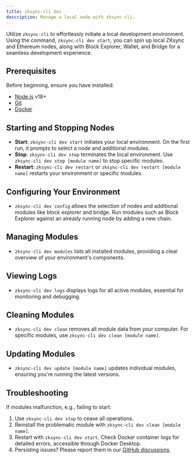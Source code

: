 ```yaml
---
title: zksync-cli dev
description: Manage a local node with zksync-cli.
---
```


Utilize `zksync-cli` to effortlessly initiate a local development environment.
Using the command, `zksync-cli dev start`, you can spin up local ZKsync and Ethereum nodes, along with Block Explorer, Wallet, and Bridge
for a seamless development experience.

## Prerequisites

Before beginning, ensure you have installed:

- [Node.js](https://nodejs.org) v18+
- [Git](https://git-scm.com/downloads)
- [Docker](https://www.docker.com/get-started/)

## Starting and Stopping Nodes

- **Start**: `zksync-cli dev start` initiates your local environment. On the first run, it prompts to select a node and additional modules.
- **Stop**: `zksync-cli dev stop` terminates the local environment. Use `zksync-cli dev stop [module name]` to stop specific modules.
- **Restart**: `zksync-cli dev restart` or `zksync-cli dev restart [module name]` restarts your environment or specific modules.

## Configuring Your Environment

- `zksync-cli dev config` allows the selection of nodes and additional modules like block explorer and bridge.
Run modules such as Block Explorer against an already running node by adding a new chain.

## Managing Modules

- `zksync-cli dev modules` lists all installed modules, providing a clear overview of your environment's components.

## Viewing Logs

- `zksync-cli dev logs` displays logs for all active modules, essential for monitoring and debugging.

## Cleaning Modules

- `zksync-cli dev clean` removes all module data from your computer. For specific modules, use `zksync-cli dev clean [module name]`.

## Updating Modules

- `zksync-cli dev update [module name]` updates individual modules, ensuring you're running the latest versions.

## Troubleshooting

If modules malfunction, e.g., failing to start:

1. Use `zksync-cli dev stop` to cease all operations.
2. Reinstall the problematic module with `zksync-cli dev clean [module name]`.
3. Restart with `zksync-cli dev start`. Check Docker container logs for detailed errors, accessible through Docker Desktop.
4. Persisting issues? Please report them in our [GitHub discussions](%%zk_git_repo_zksync-developers%%/discussions/new?category=general&title=[zksync-cli]%20<Title>).
